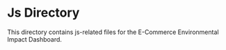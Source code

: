 # Js Directory

This directory contains js-related files for the E-Commerce Environmental Impact Dashboard.

